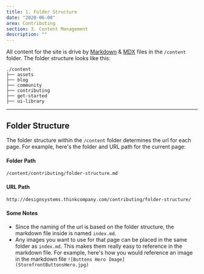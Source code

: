 ```yaml
---
title: 1. Folder Structure
date: "2020-06-08"
area: Contributing
section: 3. Content Management
description: ""
---
```


All content for the site is drive by [Markdown](https://www.markdownguide.org) & [MDX](https://mdxjs.com/getting-started) files in the `/content` folder. The folder structure looks like this:

    ./content
    ├── assets
    ├── blog
    ├── community
    ├── contributing
    ├── get-started
    ├── ui-library

---

## Folder Structure

The folder structure within the `/content` folder determines the url for each page. For example, here's the folder and URL path for the current page:

#### Folder Path

`/content/contributing/folder-structure.md`

#### URL Path

`http://designsystems.thinkcompany.com/contributing/folder-structure/`

#### Some Notes

- Since the naming of the url is based on the folder structure, the markdown file inside is named `index.md`.
- Any images you want to use for that page can be placed in the same folder as `index.md`. This makes them really easy to reference in the markdown file. For example, here's how you would reference an image in the markdown file `![Buttons Hero Image](StorefrontButtonsHero.jpg)`
